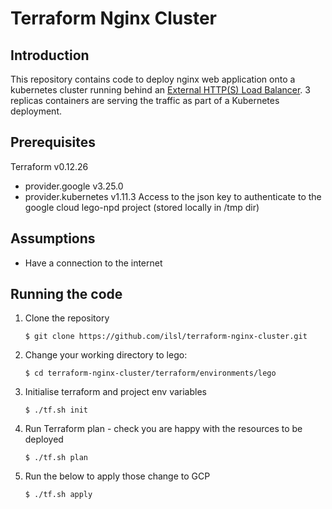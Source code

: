# Terraform Nginx Cluster

## Introduction

This repository contains code to deploy nginx web application onto a kubernetes cluster running behind an [External HTTP(S) Load Balancer](https://cloud.google.com/load-balancing/docs/https).
3 replicas containers are serving the traffic as part of a Kubernetes deployment. 

## Prerequisites

Terraform v0.12.26
+ provider.google v3.25.0
+ provider.kubernetes v1.11.3
Access to the json key to authenticate to the google cloud lego-npd project (stored locally in /tmp dir)

## Assumptions
- Have a connection to the internet

## Running the code

1. Clone the repository

    ```console
    $ git clone https://github.com/ilsl/terraform-nginx-cluster.git
    ```

2. Change your working directory to lego:

    ```console
    $ cd terraform-nginx-cluster/terraform/environments/lego
    ```
    
3. Initialise terraform and project env variables

    ```console
    $ ./tf.sh init
    ```
    
4. Run Terraform plan - check you are happy with the resources to be deployed

    ```console
    $ ./tf.sh plan
    ```
    
5. Run the below to apply those change to GCP

    ```console
    $ ./tf.sh apply
    ```